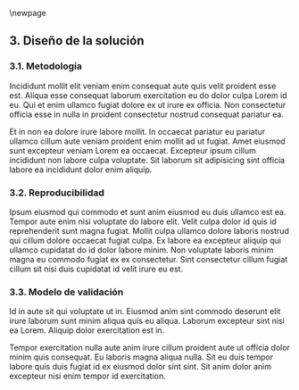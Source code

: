 \newpage

## 3. Diseño de la solución

### 3.1. Metodología

Incididunt mollit elit veniam enim consequat aute quis velit proident esse est. Aliqua esse consequat laborum exercitation eu do dolor culpa Lorem id eu. Qui et enim ullamco fugiat dolore ex ut irure ex officia. Non consectetur officia esse in nulla in proident consectetur nostrud consequat pariatur ea.

Et in non ea dolore irure labore mollit. In occaecat pariatur eu pariatur ullamco cillum aute veniam proident enim mollit ad ut fugiat. Amet eiusmod sunt excepteur veniam Lorem ea occaecat. Excepteur ipsum cillum incididunt non labore culpa voluptate. Sit laborum sit adipisicing sint officia labore ea incididunt dolor enim aliquip.

### 3.2. Reproducibilidad

Ipsum eiusmod qui commodo et sunt anim eiusmod eu duis ullamco est ea. Tempor aute enim nisi voluptate do labore elit. Velit culpa dolor id quis id reprehenderit sunt magna fugiat. Mollit culpa ullamco dolore laboris nostrud qui cillum dolore occaecat fugiat culpa. Ex labore ea excepteur aliquip qui ullamco cupidatat do id dolor labore minim. Non voluptate laboris minim magna eu commodo fugiat ex ex consectetur. Sint consectetur cillum fugiat cillum sit nisi duis cupidatat id velit irure eu est.

### 3.3. Modelo de validación

Id in aute sit qui voluptate ut in. Eiusmod anim sint commodo deserunt elit irure laborum sunt minim aliqua quis eu aliqua. Laborum excepteur sint nisi ea Lorem. Aliquip dolor exercitation est in.

Tempor exercitation nulla aute anim irure cillum proident aute ut officia dolor minim quis consequat. Eu laboris magna aliqua nulla. Sit eu duis tempor labore quis duis fugiat id ex eiusmod dolor sint sint. Sit anim dolor anim excepteur nisi enim tempor id exercitation.

